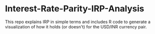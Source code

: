# Interest-Rate-Parity-IRP-Analysis
This repo explains IRP in simple terms and includes R code to generate a visualization of how it holds (or doesn't) for the USD/INR currency pair.
